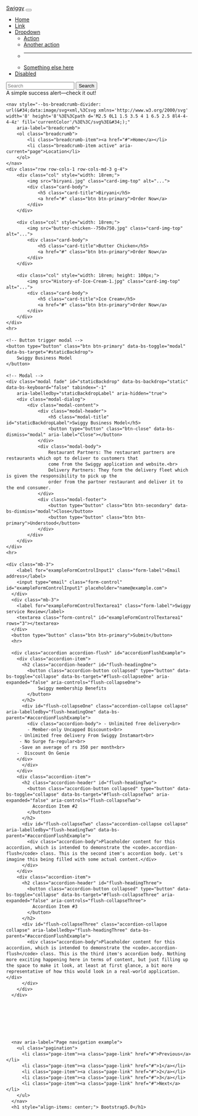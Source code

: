 <!DOCTYPE html>
<html lang="en">

<head>
    <meta charset="UTF-8">
    <meta name="viewport" content="width=device-width, initial-scale=1.0">
    <title>Bootstrap2.0</title>
    <link href="https://cdn.jsdelivr.net/npm/bootstrap@5.0.2/dist/css/bootstrap.min.css" rel="stylesheet"
        integrity="sha384-EVSTQN3/azprG1Anm3QDgpJLIm9Nao0Yz1ztcQTwFspd3yD65VohhpuuCOmLASjC" crossorigin="anonymous">
    <script src="https://cdn.jsdelivr.net/npm/bootstrap@5.0.2/dist/js/bootstrap.bundle.min.js"
        integrity="sha384-MrcW6ZMFYlzcLA8Nl+NtUVF0sA7MsXsP1UyJoMp4YLEuNSfAP+JcXn/tWtIaxVXM"
        crossorigin="anonymous"></script>
</head>

<body>
    <nav class="navbar navbar-expand-lg navbar-dark bg-dark">
        <div class="container-fluid">
            <a class="navbar-brand" href="#">Swiggy</a>
            <button class="navbar-toggler" type="button" data-bs-toggle="collapse"
                data-bs-target="#navbarSupportedContent" aria-controls="navbarSupportedContent" aria-expanded="false"
                aria-label="Toggle navigation">
                <span class="navbar-toggler-icon"></span>
            </button>
            <div class="collapse navbar-collapse" id="navbarSupportedContent">
                <ul class="navbar-nav me-auto mb-2 mb-lg-0">
                    <li class="nav-item">
                        <a class="nav-link active" aria-current="page" href="#">Home</a>
                    </li>
                    <li class="nav-item">
                        <a class="nav-link" href="#">Link</a>
                    </li>
                    <li class="nav-item dropdown">
                        <a class="nav-link dropdown-toggle" href="#" id="navbarDropdown" role="button"
                            data-bs-toggle="dropdown" aria-expanded="false">
                            Dropdown
                        </a>
                        <ul class="dropdown-menu" aria-labelledby="navbarDropdown">
                            <li><a class="dropdown-item" href="#">Action</a></li>
                            <li><a class="dropdown-item" href="#">Another action</a></li>
                            <li>
                                <hr class="dropdown-divider">
                            </li>
                            <li><a class="dropdown-item" href="#">Something else here</a></li>
                        </ul>
                    </li>
                    <li class="nav-item">
                        <a class="nav-link disabled" href="#" tabindex="-1" aria-disabled="true">Disabled</a>
                    </li>
                </ul>
                <form class="d-flex">
                    <input class="form-control me-2" type="search" placeholder="Search" aria-label="Search">
                    <button class="btn btn-outline-success" type="submit">Search</button>
                </form>
            </div>
        </div>
    </nav>
    <div class="alert alert-success" role="alert">
        A simple success alert—check it out!
      </div>

    <nav style="--bs-breadcrumb-divider: url(&#34;data:image/svg+xml,%3Csvg xmlns='http://www.w3.org/2000/svg' width='8' height='8'%3E%3Cpath d='M2.5 0L1 1.5 3.5 4 1 6.5 2.5 8l4-4-4-4z' fill='currentColor'/%3E%3C/svg%3E&#34;);"
        aria-label="breadcrumb">
        <ol class="breadcrumb">
            <li class="breadcrumb-item"><a href="#">Home</a></li>
            <li class="breadcrumb-item active" aria-current="page">Location</li>
        </ol>
    </nav>
    <div class="row row-cols-1 row-cols-md-3 g-4">
        <div class="col" style="width: 18rem;">
            <img src="biryani.jpg" class="card-img-top" alt="...">
            <div class="card-body">
                <h5 class="card-title">Biryani</h5>
                <a href="#" class="btn btn-primary">Order Now</a>
            </div>
        </div>

        <div class="col" style="width: 18rem;">
            <img src="butter-chicken--750x750.jpg" class="card-img-top" alt="...">
            <div class="card-body">
                <h5 class="card-title">Butter Chicken</h5>
                <a href="#" class="btn btn-primary">Order Now</a>
            </div>
        </div>

        <div class="col" style="width: 18rem; height: 100px;">
            <img src="History-of-Ice-Cream-1.jpg" class="card-img-top" alt="...">
            <div class="card-body">
                <h5 class="card-title">Ice Cream</h5>
                <a href="#" class="btn btn-primary">Order Now</a>
            </div>
        </div>
    </div>
    <hr>

    <!-- Button trigger modal -->
    <button type="button" class="btn btn-primary" data-bs-toggle="modal" data-bs-target="#staticBackdrop">
        Swiggy Business Model
    </button>

    <!-- Modal -->
    <div class="modal fade" id="staticBackdrop" data-bs-backdrop="static" data-bs-keyboard="false" tabindex="-1"
        aria-labelledby="staticBackdropLabel" aria-hidden="true">
        <div class="modal-dialog">
            <div class="modal-content">
                <div class="modal-header">
                    <h5 class="modal-title" id="staticBackdropLabel">Swiggy Business Model</h5>
                    <button type="button" class="btn-close" data-bs-dismiss="modal" aria-label="Close"></button>
                </div>
                <div class="modal-body">
                    Restaurant Partners: The restaurant partners are restaurants which opt to deliver to customers that
                    come from the Swiggy application and website.<br>
                    Delivery Partners: They form the delivery fleet which is given the responsibility to pick up the
                    order from the partner restaurant and deliver it to the end consumer.
                </div>
                <div class="modal-footer">
                    <button type="button" class="btn btn-secondary" data-bs-dismiss="modal">Close</button>
                    <button type="button" class="btn btn-primary">Understood</button>
                </div>
            </div>
        </div>
    </div>
    <hr>

    <div class="mb-3">
        <label for="exampleFormControlInput1" class="form-label">Email address</label>
        <input type="email" class="form-control" id="exampleFormControlInput1" placeholder="name@example.com">
      </div>
      <div class="mb-3">
        <label for="exampleFormControlTextarea1" class="form-label">Swiggy service Review</label>
        <textarea class="form-control" id="exampleFormControlTextarea1" rows="3"></textarea>
      </div>
      <button type="button" class="btn btn-primary">Submit</button>
      <hr>

      <div class="accordion accordion-flush" id="accordionFlushExample">
        <div class="accordion-item">
          <h2 class="accordion-header" id="flush-headingOne">
            <button class="accordion-button collapsed" type="button" data-bs-toggle="collapse" data-bs-target="#flush-collapseOne" aria-expanded="false" aria-controls="flush-collapseOne">
                Swiggy membership Benefits
            </button>
          </h2>
          <div id="flush-collapseOne" class="accordion-collapse collapse" aria-labelledby="flush-headingOne" data-bs-parent="#accordionFlushExample">
            <div class="accordion-body"> - Unlimited free delivery<br>
            - Member-only Uncapped Discounts<br>
         - Unlimited free delivery From Swiggy Instamart<br>
         - No Surge fa-regular<br>
         -Save an average of rs 350 per month<br>
        -  Discount On Genie
        </div>
          </div>
        </div>
        <div class="accordion-item">
          <h2 class="accordion-header" id="flush-headingTwo">
            <button class="accordion-button collapsed" type="button" data-bs-toggle="collapse" data-bs-target="#flush-collapseTwo" aria-expanded="false" aria-controls="flush-collapseTwo">
              Accordion Item #2
            </button>
          </h2>
          <div id="flush-collapseTwo" class="accordion-collapse collapse" aria-labelledby="flush-headingTwo" data-bs-parent="#accordionFlushExample">
            <div class="accordion-body">Placeholder content for this accordion, which is intended to demonstrate the <code>.accordion-flush</code> class. This is the second item's accordion body. Let's imagine this being filled with some actual content.</div>
          </div>
        </div>
        <div class="accordion-item">
          <h2 class="accordion-header" id="flush-headingThree">
            <button class="accordion-button collapsed" type="button" data-bs-toggle="collapse" data-bs-target="#flush-collapseThree" aria-expanded="false" aria-controls="flush-collapseThree">
              Accordion Item #3
            </button>
          </h2>
          <div id="flush-collapseThree" class="accordion-collapse collapse" aria-labelledby="flush-headingThree" data-bs-parent="#accordionFlushExample">
            <div class="accordion-body">Placeholder content for this accordion, which is intended to demonstrate the <code>.accordion-flush</code> class. This is the third item's accordion body. Nothing more exciting happening here in terms of content, but just filling up the space to make it look, at least at first glance, a bit more representative of how this would look in a real-world application.</div>
          </div>
        </div>
      </div>







      <nav aria-label="Page navigation example">
        <ul class="pagination">
          <li class="page-item"><a class="page-link" href="#">Previous</a></li>
          <li class="page-item"><a class="page-link" href="#">1</a></li>
          <li class="page-item"><a class="page-link" href="#">2</a></li>
          <li class="page-item"><a class="page-link" href="#">3</a></li>
          <li class="page-item"><a class="page-link" href="#">Next</a></li>
        </ul>
      </nav>
      <h1 style="align-items: center;"> Bootstrap5.0</h1>





</body>

</html>
